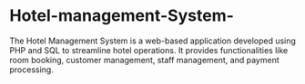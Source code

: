 # Hotel-management-System-
The Hotel Management System is a web-based application developed using PHP and SQL to streamline hotel operations. It provides functionalities like room booking, customer management, staff management, and payment processing. 
